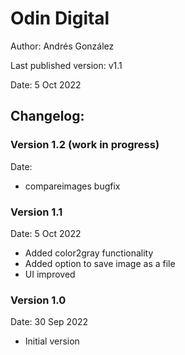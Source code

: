 # Odin Digital
Author: Andrés González

Last published version: v1.1

Date: 5 Oct 2022

## Changelog:

### Version 1.2 (work in progress)
Date:
- compareimages bugfix

### Version 1.1
Date: 5 Oct 2022
- Added color2gray functionality
- Added option to save image as a file
- UI improved

### Version 1.0
Date: 30 Sep 2022
- Initial version
